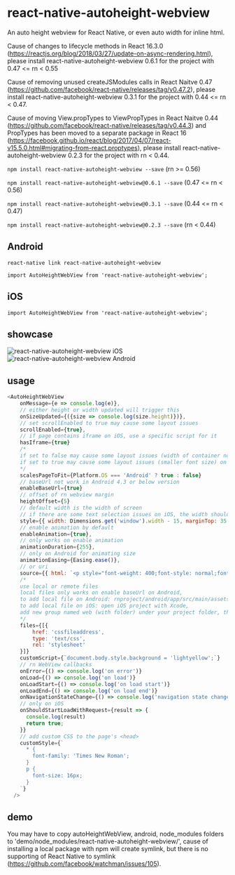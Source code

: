 # react-native-autoheight-webview
An auto height webview for React Native, or even auto width for inline html.

Cause of changes to lifecycle methods in React 16.3.0 (https://reactjs.org/blog/2018/03/27/update-on-async-rendering.html), please install react-native-autoheight-webview 0.6.1 for the project with 0.47 <= rn < 0.55

Cause of removing unused createJSModules calls in React Naitve 0.47 (https://github.com/facebook/react-native/releases/tag/v0.47.2), please install react-native-autoheight-webview 0.3.1 for the project with 0.44 <= rn < 0.47.

Cause of moving View.propTypes to ViewPropTypes in React Naitve 0.44 (https://github.com/facebook/react-native/releases/tag/v0.44.3) and PropTypes has been moved to a separate package in React 16 (https://facebook.github.io/react/blog/2017/04/07/react-v15.5.0.html#migrating-from-react.proptypes), please install react-native-autoheight-webview 0.2.3 for the project with rn < 0.44.

`npm install react-native-autoheight-webview --save` (rn >= 0.56)

`npm install react-native-autoheight-webview@0.6.1 --save` (0.47 <= rn < 0.56)

`npm install react-native-autoheight-webview@0.3.1 --save` (0.44 <= rn < 0.47)

`npm install react-native-autoheight-webview@0.2.3 --save` (rn < 0.44)

## Android
`react-native link react-native-autoheight-webview`

`import AutoHeightWebView from 'react-native-autoheight-webview';`

## iOS
`import AutoHeightWebView from 'react-native-autoheight-webview';`

## showcase
![react-native-autoheight-webview iOS](https://media.giphy.com/media/eehXhFjneVqEUCzYip/giphy.gif)&nbsp;
![react-native-autoheight-webview Android](https://media.giphy.com/media/1yTcqipIfHbgNNfcEU/giphy.gif)

## usage

```javascript
<AutoHeightWebView
    onMessage={e => console.log(e)},
    // either height or width updated will trigger this
    onSizeUpdated={({size => console.log(size.height)})},
    // set scrollEnabled to true may cause some layout issues
    scrollEnabled={true},
    // if page contains iframe on iOS, use a specific script for it
    hasIframe={true}
    /*
    if set to false may cause some layout issues (width of container not fit for screen) on Android
    if set to true may cause some layout issues (smaller font size) on iOS
    */
    scalesPageToFit={Platform.OS === 'Android' ? true : false}
    // baseUrl not work in Android 4.3 or below version
    enableBaseUrl={true}
    // offset of rn webview margin 
    heightOffset={5}
    // default width is the width of screen
    // if there are some text selection issues on iOS, the width should be reduced more than 15 and the marginTop should be added more than 35
    style={{ width: Dimensions.get('window').width - 15, marginTop: 35 }}
    // enable animation by default
    enableAnimation={true},
    // only works on enable animation
    animationDuration={255},
    // only on Android for animating size
    animationEasing={Easing.ease()},
    // or uri
    source={{ html: `<p style="font-weight: 400;font-style: normal;font-size: 21px;line-height: 1.58;letter-spacing: -.003em;">Tags are great for describing the essence of your story in a single word or phrase, but stories are rarely about a single thing. <span style="background-color: transparent !important;background-image: linear-gradient(to bottom, rgba(146, 249, 190, 1), rgba(146, 249, 190, 1));">If I pen a story about moving across the country to start a new job in a car with my husband, two cats, a dog, and a tarantula, I wouldn’t only tag the piece with “moving”. I’d also use the tags “pets”, “marriage”, “career change”, and “travel tips”.</span></p>` }}
    /* 
    use local or remote files
    local files only works on enable baseUrl on Android,
    to add local file on Android: rnproject/android/app/src/main/assets/web/,
    to add local file on iOS: open iOS project with Xcode, 
    add new group named web (with folder) under your project folder, then drag your files into this folder
    */
    files={[{
        href: 'cssfileaddress',
        type: 'text/css',
        rel: 'stylesheet'
    }]}
    customScript={`document.body.style.background = 'lightyellow';`}
    // rn WebView callbacks
    onError={() => console.log('on error')}
    onLoad={() => console.log('on load')}
    onLoadStart={() => console.log('on load start')}
    onLoadEnd={() => console.log('on load end')}
    onNavigationStateChange={() => console.log('navigation state changed')}
    // only on iOS
    onShouldStartLoadWithRequest={result => {
      console.log(result)
      return true;
    }}
    // add custom CSS to the page's <head>
    customStyle={`
      * {
        font-family: 'Times New Roman';
      }
      p {
        font-size: 16px;
      }
    `}
  />
```

## demo
You may have to copy autoHeightWebView, android, node_modules folders to 'demo/node_modules/react-native-autoheight-webview/', cause of installing a local package with npm will create symlink, but there is no supporting of React Native to symlink (https://github.com/facebook/watchman/issues/105).